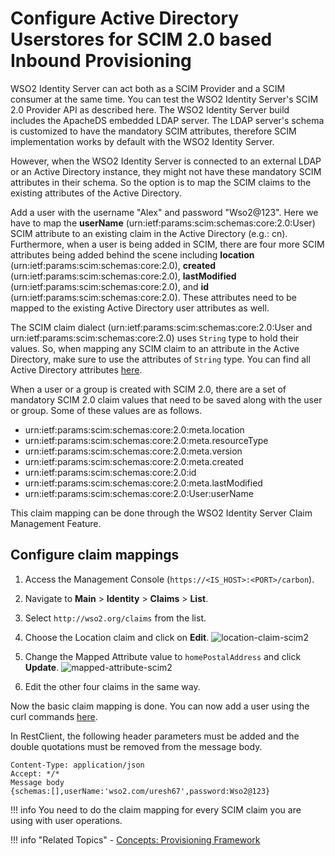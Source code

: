 # Configure Active Directory Userstores for SCIM 2.0 based Inbound Provisioning

WSO2 Identity Server can act both as a SCIM Provider and a SCIM consumer at the same time. You can test the WSO2 Identity Server's SCIM 2.0 Provider API as described here. The WSO2 Identity Server build includes the ApacheDS embedded LDAP server. The LDAP server's schema is customized to have the mandatory SCIM attributes, therefore SCIM implementation works by default with the WSO2 Identity Server.

However, when the WSO2 Identity Server is connected to an external LDAP or an Active Directory instance, they might not have these mandatory SCIM attributes in their schema. So the option is to map the SCIM claims to the existing attributes of the Active Directory.

Add a user with the username "Alex" and password "Wso2@123". Here we have to map the **userName** (urn:ietf:params:scim:schemas:core:2.0:User) SCIM attribute to an existing claim in the Active Directory (e.g.: cn). Furthermore, when a user is being added in SCIM, there are four more SCIM attributes being added behind the scene including **location** (urn:ietf:params:scim:schemas:core:2.0), **created** (urn:ietf:params:scim:schemas:core:2.0), **lastModified** (urn:ietf:params:scim:schemas:core:2.0), and **id** (urn:ietf:params:scim:schemas:core:2.0). These attributes need to be mapped to the existing Active Directory user attributes as well.

The SCIM claim dialect (urn:ietf:params:scim:schemas:core:2.0:User and urn:ietf:params:scim:schemas:core:2.0) uses `String` type to hold their values. So, when mapping any SCIM claim to an attribute in the Active Directory, make sure to use the attributes of `String` type. You can find all Active Directory attributes [here](http://www.kouti.com/tables/userattributes.htm).

When a user or a group is created with SCIM 2.0, there are a set of mandatory SCIM 2.0 claim values that need to be saved along with the user or group. Some of these values are as follows.

-   urn:ietf:params:scim:schemas:core:2.0:meta.location 
-   urn:ietf:params:scim:schemas:core:2.0:meta.resourceType 
-   urn:ietf:params:scim:schemas:core:2.0:meta.version 
-   urn:ietf:params:scim:schemas:core:2.0:meta.created 
-   urn:ietf:params:scim:schemas:core:2.0:id 
-   urn:ietf:params:scim:schemas:core:2.0:meta.lastModified 
-   urn:ietf:params:scim:schemas:core:2.0:User:userName


This claim mapping can be done through the WSO2 Identity Server Claim Management Feature.

## Configure claim mappings

1.  Access the Management Console (`https://<IS_HOST>:<PORT>/carbon`).
1.  Navigate to **Main** > **Identity** > **Claims** > **List**.
2.  Select `http://wso2.org/claims` from the list.
3.  Choose the Location claim and click on **Edit**.
    ![location-claim-scim2](../../../assets/img/guides/location-claim-scim2.png)

4.  Change the Mapped Attribute value to `homePostalAddress` and click **Update**.
    ![mapped-attribute-scim2](../../../assets/img/guides/mapped-attribute-scim2.png)

5.  Edit the other four claims in the same way.

Now the basic claim mapping is done. You can now add a user using the curl commands [here](../../../develop/apis/scim2-rest-apis/).

In RestClient, the following header parameters must be added and the double quotations must be removed from the message body.

```
Content-Type: application/json
Accept: */*
Message body
{schemas:[],userName:'wso2.com/uresh67',password:Wso2@123}
```

!!! info 
    You need to do the claim mapping for every SCIM claim you are using with user operations.

!!! info "Related Topics" 
    -   [Concepts: Provisioning Framework](../../../references/concepts/provisioning-framework/#inbound-provisioning)
    